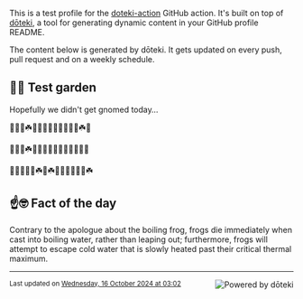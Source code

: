 This is a test profile for the [doteki-action](https://github.com/welpo/doteki-action) GitHub action. It's built on top of [dōteki](https://doteki.org), a tool for generating dynamic content in your GitHub profile README.

The content below is generated by dōteki. It gets updated on every push, pull request and on a weekly schedule.

## 👨‍🌾 Test garden

Hopefully we didn't get gnomed today…

<!-- garden start -->
🌱🐇🐇☘️🌷🌿🦋🌱🍀🌳🐇🌿🐛☘️🦋
<!-- garden end --><!-- garden start -->
🌻🍀🐛☘️🐝🥀🥀🌿🌲🌸🥀🍄🌻🌿🌿
<!-- garden end --><!-- garden start -->
🌿🌸🐝🌳🌸☘️🌿☘️🐛🌿🐛🐇🦋🌳☘️
<!-- garden end -->

## ☝️🤓 Fact of the day

<!-- did_you_know start -->
Contrary to the apologue about the boiling frog, frogs die immediately when cast into boiling water, rather than leaping out; furthermore, frogs will attempt to escape cold water that is slowly heated past their critical thermal maximum.
<!-- did_you_know end -->

---

<a href="https://doteki.org"><img src="https://img.shields.io/badge/powered_by-d%C5%8Dteki-0?style=flat-square&labelColor=202b2d&color=5E936C" align="right" alt="Powered by dōteki"></a> <div style="text-align: left;"><sub>
<!-- last_updated start -->Last updated on <a href="https://github.com/welpo/doteki-action/actions/workflows/ci.yaml">Wednesday, 16 October 2024 at 03:02<!-- last_updated end --></sub></div>
